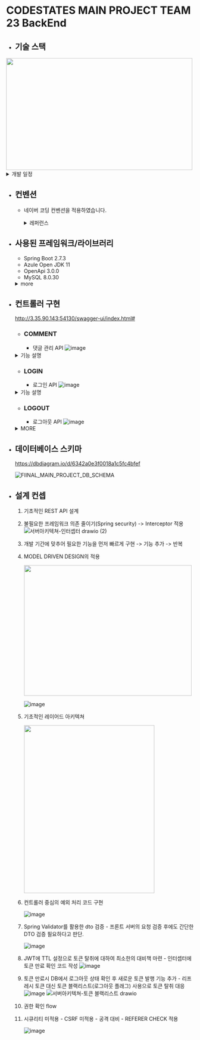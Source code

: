 # CODESTATES MAIN PROJECT TEAM 23 BackEnd


- ## 기술 스택

<img src="https://user-images.githubusercontent.com/80381715/194749237-0e0e8117-da2f-4436-950d-fdec443336de.png" width="500" height="300">

  <details>
      <summary>개발 일정</summary>

  - ## 메인 프로젝트 일정

  1. 개발 기간 09/14~09/30
  2. 테스팅, 버그 픽스 10/01~10/05
  3. 전체 테스트 10/05~10/07
  4. 배포 10/07

  - ## 백엔드 개발 일정

  ### 1 주차 ~09/17   
    - ToDo :  
        1. 프로젝트 주제 선정
        2. 도메인 계획
        3. DB 스키마 작성
        4. 리소스 응답용 REST 메소드 작성    
        5. side 기능 확인 및 정의
  ### 2 주차 ~09/24  
    - ToDo :  
      1. 요구 사항 정의서에 따른 컨트롤러 작성 및 서비스 로직 작성

  ### 3 주차 ~10/01  
    - ToDo :  
      1. 리팩토링 및 코드 가독성 최적화 작업

  ### 4 주차 ~10/07
    - ToDo :  
      1. EC2, S3, RDS, DNS, HTTPS 적용 및 배포
  ### 5 주차 ~10/9
    - ToDo :  
      1. 전체 테스팅 및 발표 자료 준비

  </details>

- ## 컨벤션 
  - 네이버 코딩 컨벤션을 적용하였습니다.
    <details>
      <summary>레퍼런스</summary>
      
    - ref : https://nuli.navercorp.com/data/convention/NHN_Coding_Conventions_for_Markup_Languages.pdf
    - ref : https://naver.github.io/hackday-conventions-java/
    </details>

- ## 사용된 프레임워크/라이브러리

  - Spring Boot 2.7.3
  - Azule Open JDK 11
  - OpenApi 3.0.0
  - MySQL 8.0.30
  <details>
      <summary>more</summary>

  - auth0 JWT 4.0.0    
  - Mapstruct 1.4.2
  - assertJ 3.23.1
</details>

- ## 컨트롤러 구현

  http://3.35.90.143:54130/swagger-ui/index.html#
  
    
    - ### COMMENT
      - 댓글 관리 API
     ![image](https://user-images.githubusercontent.com/80381715/194749648-c4b6e789-c158-49a8-9a6e-e86ade905340.png)

    <details>
    <summary>기능 설명</summary>

     ![image](https://user-images.githubusercontent.com/80381715/194750421-8a2328dd-b0bb-4c23-b36a-95ad1b7608f3.png)

    </details>

    - ### LOGIN
      - 로그인 API
      ![image](https://user-images.githubusercontent.com/80381715/194749642-92ac9505-1172-41bc-98a6-31e6b8d16622.png)


  <details>
      <summary>기능 설명</summary>

     ![image](https://user-images.githubusercontent.com/80381715/194750497-32ceaaff-5282-4065-93eb-2eb0f0ce0d29.png)

  </details>

    - ### LOGOUT
      - 로그아웃 API
      ![image](https://user-images.githubusercontent.com/80381715/194749662-e62a0fdc-6f31-4a3d-b95b-5fcc866214d0.png)

  <details>
    <summary>MORE</summary>
    
  <details>
      <summary>기능 설명</summary>

     ![image](https://user-images.githubusercontent.com/80381715/194750503-de9881ca-68e0-4211-9a5e-6b1f50bb5926.png)
  </details>


    - ### MEMBER
      - 회원 정보 관리 API
      ![image](https://user-images.githubusercontent.com/80381715/194749681-1a8e5123-1e4c-4f89-a706-01649fbf9a4b.png)


  <details>
      <summary>기능 설명</summary>

     ![image](https://user-images.githubusercontent.com/80381715/194750581-24f16443-210e-4057-84cd-990a35f47cdc.png)

  </details>


    - ### RENT POST
      - 게시글 관리 API
      ![image](https://user-images.githubusercontent.com/80381715/194749709-c4eaa13f-1bf4-4ed6-9d94-ff4a02d9cb88.png)


  <details>
      <summary>기능 설명</summary>

     ![image](https://user-images.githubusercontent.com/80381715/194765095-2444f17c-0e3a-4d17-83bc-c00c0f094e37.png)

  </details>
</details>


- ## 데이터베이스 스키마

    https://dbdiagram.io/d/6342a0e3f0018a1c5fc4bfef
    
    ![FIINAL_MAIN_PROJECT_DB_SCHEMA](https://user-images.githubusercontent.com/80381715/194764802-3d63c05c-9c9f-4882-b6ff-76e5755b573a.png)



- ## 설계 컨셉
    1. 기초적인 REST API 설계
    3. 불필요한 프레임워크 의존 줄이기(Spring security) -> Interceptor 적용
    ![서버아키텍쳐-인터셉터 drawio (2)](https://user-images.githubusercontent.com/80381715/194796829-beeeab4c-52cb-4ee1-aaf0-9a353ba971fc.png)

    4. 개발 기간에 맞추어 필요한 기능을 먼저 빠르게 구현 -> 기능 추가 -> 반복
    5. MODEL DRIVEN DESIGN의 적용
    
    
        <img src="https://user-images.githubusercontent.com/80381715/194752666-d1ca5dc8-4b5c-4138-83ee-9b0fd9166929.png" width="450" height="350">
        
        
        ![image](https://user-images.githubusercontent.com/80381715/194753719-57a9ad3f-bca8-4c9e-b296-2a4c04644fca.png)
        
        

    6. 기초적인 레이어드 아키텍쳐
    
        <img src="https://user-images.githubusercontent.com/80381715/194753320-01aa6b70-9af9-4619-ae4a-d1fa237bdbfb.png" width="350" height="450">

    7. 컨트롤러 중심의 예외 처리 코드 구현
    
        ![image](https://user-images.githubusercontent.com/80381715/194753873-bd044517-972d-4980-8489-320d7ea24b6c.png)

    8. Spring Validator를 활용한 dto 검증 - 프론트 서버의 요청 검증 후에도 간단한 DTO 검증 필요하다고 판단.
    
        ![image](https://user-images.githubusercontent.com/80381715/194753983-d4e78258-ac41-4bbd-9988-4c8e9ef28958.png) 


    9. JWT에 TTL 설정으로 토큰 탈취에 대하여 최소한의 대비책 마련 - 인터셉터에 토큰 만료 확인 코드 작성
         ![image](https://user-images.githubusercontent.com/80381715/194765018-b2ee2118-230c-42e0-8e63-d78bbd44e412.png)

    10. 토큰 만료시 DB에서 로그아웃 상태 확인 후 새로운 토큰 발행 기능 추가 - 리프레시 토큰 대신 토큰 블랙리스트(로그아웃 플래그) 사용으로 토큰 탈취 대응
        ![image](https://user-images.githubusercontent.com/80381715/194793880-b79c5528-522e-48f6-ac87-fdfb2727c20c.png)
        ![서버아키텍쳐-토큰 블랙리스트 drawio](https://user-images.githubusercontent.com/80381715/194794265-7be9b880-1070-4a25-a2eb-7cc619e29465.png)

    11. 권한 확인 flow
        

    12. 시큐리티 미적용 - CSRF 미적용 - 공격 대비 - REFERER CHECK 적용

         ![image](https://user-images.githubusercontent.com/80381715/195079808-a4a94a1e-023a-44b4-889f-1fe5fb13c8b7.png)

    
     


